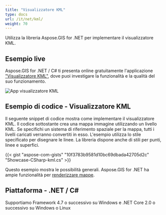 ```yaml
---
title: "Visualizzatore KML"
type: docs
url: /it/net/kml/
weight: 70
---
```


Utilizza la libreria Aspose.GIS for .NET per implementare il visualizzatore KML.

## **Esempio live**

Aspose.GIS for .NET / C# ti presenta online gratuitamente l'applicazione ["Visualizzatore KML"](https://products.aspose.app/gis/viewer/kml), dove puoi investigare la funzionalità e la qualità del suo funzionamento.

![App visualizzatore KML](viewer.png)

## **Esempio di codice - Visualizzatore KML**

Il seguente snippet di codice mostra come implementare il visualizzatore KML. Il codice sottostante crea una mappa immagine utilizzando un livello KML. Se specifichi un sistema di riferimento spaziale per la mappa, tutti i livelli caricati verranno convertiti in esso.
L'esempio utilizza lo stile specificato per disegnare le linee. La libreria dispone anche di stili per punti, linee e superfici.

{{< gist "aspose-com-gists" "10f3783b9581d10bc69dbada42705d2c" "Showcase-CSharp-kml.cs" >}}

Questo esempio mostra le possibilità generali. Aspose.GIS for .NET ha ampie funzionalità per [renderizzare mappe](https://docs.aspose.com/gis/net/map-rendering/).

## **Piattaforma - .NET / C#**

Supportiamo Framework 4.7 o successivo su Windows e .NET Core 2.0 o successivo su Windows o Linux
